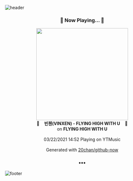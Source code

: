 ![header](https://capsule-render.vercel.app/api?type=wave&height=170&section=header&text=Hi.%20I'm%20SHIFT&fontColor=090707&fontAlignX=45&fontAlignY=65&fontSize=100)

<h3 align="center">🎵 Now Playing... 🎵</h3>
<p align="center">
  <a href="https://music.youtube.com/watch?v=eGLaHRC3qE0">
    <img width="300" src="https://lh3.googleusercontent.com/72MTiZOTW7h9ZIQPybjbsuC1mk7mkf_7UFdXPE_1dAAu1MKJLqdnbwsWJd35Z6H1adP4ihnI5VmlLJnjOg">
  </a>
  <br>
  🎵&nbsp&nbsp&nbsp <b>빈첸(VINXEN) - FLYING HIGH WITH U</b> &nbsp&nbsp&nbsp🎵
  <br>
  on <b>FLYING HIGH WITH U</b>
  
  <br />
  <br />
  03/22/2021 14:52 Playing on YTMusic
  <br />
  <br />
  Generated with <a href="https://github.com/20chan/github-now">20chan/github-now</a>
</p>

<h3 align="center">•••</h3>

![footer](https://capsule-render.vercel.app/api?type=wave&height=150&section=footer)

